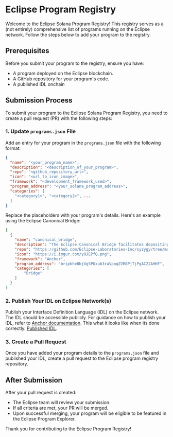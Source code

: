 # Eclipse Program Registry

Welcome to the Eclipse Solana Program Registry! This registry serves as a (not entirely) comprehensive list of programs running on the Eclipse network. Follow the steps below to add your program to the registry.

## Prerequisites

Before you submit your program to the registry, ensure you have:
- A program deployed on the Eclipse blockchain.
- A GitHub repository for your program's code.
- A published IDL onchain

## Submission Process

To submit your program to the Eclipse Solana Program Registry, you need to create a pull request (PR) with the following steps:

### 1. Update `programs.json` File

Add an entry for your program in the `programs.json` file with the following format:

```json
{
  "name": "<your_program_name>",
  "description": "<description_of_your_program>",
  "repo": "<github_repository_url>",
  "icon": "<url_to_icon_image>",
  "framework": "<development_framework_used>",
  "program_address": "<your_solana_program_address>",
  "categories": [
    "<category1>", "<category2>", ...
  ]
}
```

Replace the placeholders with your program's details. Here's an example using the Eclipse Canonical Bridge:

```json
[
  {
    "name": "canonical_bridge",
    "description": "The Eclipse Canonical Bridge facilitates depositing and withdrawing ether from the Eclipse Chain",
    "repo": "https://github.com/Eclipse-Laboratories-Inc/syzygy/tree/main/solana-programs/canonical_bridge",
    "icon": "https://i.imgur.com/y0JEPfQ.png",
    "framework": "Anchor",
    "program_address": "bripkhe8bjXg5PUxub3raVpoqZVRBPjTjPgAC22AHHF",
    "categories": [
        "Bridge"
    ]
  }
]
```

### 2. Publish Your IDL on Eclipse Network(s)

Publish your Interface Definition Language (IDL) on the Eclipse network. The IDL should be accessible publicly. For guidance on how to publish your IDL, refer to [Anchor documentation](https://www.anchor-lang.com/docs/cli#idl). This what it looks like when its done correctly. [Published IDL](https://solscan.io/account/bripkhe8bjXg5PUxub3raVpoqZVRBPjTjPgAC22AHHF?cluster=custom&customUrl=https%3A%2F%2Ftestnet.dev2.eclipsenetwork.xyz#anchorProgramIDL).

### 3. Create a Pull Request

Once you have added your program details to the `programs.json` file and published your IDL, create a pull request to the Eclipse program registry repository.

## After Submission

After your pull request is created:
- The Eclipse team will review your submission.
- If all criteria are met, your PR will be merged.
- Upon successful merging, your program will be eligible to be featured in the Eclipse Program Explorer.

Thank you for contributing to the Eclipse Program Registry!
